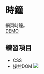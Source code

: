# 時鐘
網頁時鐘。  
[DEMO](https://renee112311.github.io/clock/)

## 練習項目
* CSS
* 操控DOM
![](https://i.imgur.com/MqAVSJH.png)
